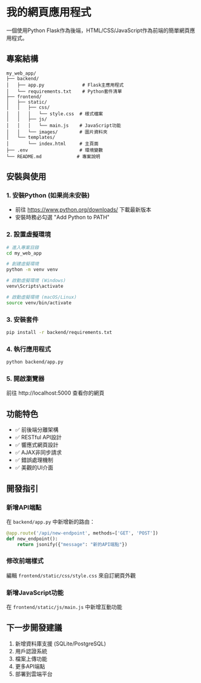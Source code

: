 # 我的網頁應用程式

一個使用Python Flask作為後端，HTML/CSS/JavaScript作為前端的簡單網頁應用程式。

## 專案結構
```
my_web_app/
├── backend/
│   ├── app.py              # Flask主應用程式
│   └── requirements.txt    # Python套件清單
├── frontend/
│   ├── static/
│   │   ├── css/
│   │   │   └── style.css  # 樣式檔案
│   │   ├── js/
│   │   │   └── main.js    # JavaScript功能
│   │   └── images/        # 圖片資料夾
│   └── templates/
│       └── index.html     # 主頁面
├── .env                   # 環境變數
└── README.md             # 專案說明
```

## 安裝與使用

### 1. 安裝Python (如果尚未安裝)
- 前往 https://www.python.org/downloads/ 下載最新版本
- 安裝時務必勾選 "Add Python to PATH"

### 2. 設置虛擬環境
```bash
# 進入專案目錄
cd my_web_app

# 創建虛擬環境
python -m venv venv

# 啟動虛擬環境 (Windows)
venv\Scripts\activate

# 啟動虛擬環境 (macOS/Linux)
source venv/bin/activate
```

### 3. 安裝套件
```bash
pip install -r backend/requirements.txt
```

### 4. 執行應用程式
```bash
python backend/app.py
```

### 5. 開啟瀏覽器
前往 http://localhost:5000 查看你的網頁

## 功能特色

- ✅ 前後端分離架構
- ✅ RESTful API設計
- ✅ 響應式網頁設計
- ✅ AJAX非同步請求
- ✅ 錯誤處理機制
- ✅ 美觀的UI介面

## 開發指引

### 新增API端點
在 `backend/app.py` 中新增新的路由：

```python
@app.route('/api/new-endpoint', methods=['GET', 'POST'])
def new_endpoint():
    return jsonify({"message": "新的API端點"})
```

### 修改前端樣式
編輯 `frontend/static/css/style.css` 來自訂網頁外觀

### 新增JavaScript功能
在 `frontend/static/js/main.js` 中新增互動功能

## 下一步開發建議

1. 新增資料庫支援 (SQLite/PostgreSQL)
2. 用戶認證系統
3. 檔案上傳功能
4. 更多API端點
5. 部署到雲端平台